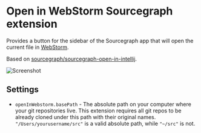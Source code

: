 # Open in WebStorm Sourcegraph extension

Provides a button for the sidebar of the Sourcegraph app that will open the current file in [WebStorm](https://www.jetbrains.com/webstorm/).

Based on [sourcegraph/sourcegraph-open-in-intellij](https://github.com/sourcegraph/sourcegraph-open-in-intellij).

<picture>
<source srcset="https://1inuxoid.github.io/sourcegraph-open-in-webstorm/image_dark_theme.png" media="(prefers-color-scheme: dark)" />
<source srcset="https://1inuxoid.github.io/sourcegraph-open-in-webstorm/image_light_theme.png" media="(prefers-color-scheme: light)" />
<img src="https://1inuxoid.github.io/sourcegraph-open-in-webstorm/image_dark_theme.png" alt="Screenshot" />
</picture>

## Settings

- `openInWebstorm.basePath` - The absolute path on your computer where your git repositories live. This extension requires all git repos to be already cloned under this path with their original names. `"/Users/yourusername/src"` is a valid absolute path, while `"~/src"` is not.
